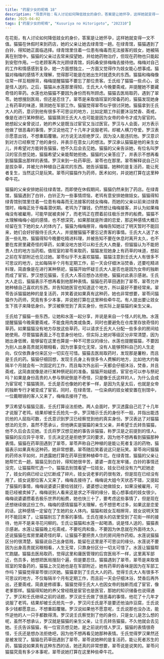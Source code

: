 ```yaml
---
title: "药屋少女的呢喃 18"
description: "场景开始：有人讨论如何降低妓女的身价，答案是让她怀孕，这样她就变得一文不值。猫猫在绿青馆，猫猫与老爹：猫猫的父亲让她去绿青馆，猫猫休假却还是来了药店。猫猫在绿青馆，白铃的困境：猫猫在绿青馆遇到了白铃，白铃似乎因为一些事情感到烦恼，婆婆想让白铃做妓女。猫猫在绿青馆，梅梅的处境：猫猫得知绿青馆有一位妓女得了梅毒，被安置在别馆里，无法再接客。猫猫的父亲以前来过绿青馆，那时这位妓女正好是梅毒潜伏期。猫猫在绿青馆，老鸨的算计：老鸨想让梅梅接客，因为只要付钱就行，老鸨想让梅梅做妓女，如果没被雇用，说不定现在已经被卖掉了。婆婆在攒通往极乐世界的船费呢。猫猫在绿青馆，梅梅的感情：梅梅小姐的感情猫猫不太理解，不过猫猫也不想思考过多，如果这是所谓恋爱的话，这种感情一定留在了生她的女人体内。猫猫在绿青馆，猫猫为梅梅擦背：猫猫为梅梅擦背，梅梅说过了明天暂时又不能回来了，她们会好好服务壬氏，所以贵客的事可别忘了。壬氏的秘密，壬氏的礼物：壬氏给了猫猫一些东西让猫猫和水莲一起喝，说是怪人送的。壬氏的秘密，斋戒与怪草：水莲提醒猫猫今晚要斋戒，不要吃肉或者鱼，也不要在库房里藏奇怪的草，没地方放的话，可以拜托壬氏大人，让他把多余的房间分给她。壬氏的秘密，猫猫的界限：猫猫看着不在意身份，但其实区分得很清楚，因为她出身低贱，留在这里也确实是不可思议的缘分。水莲说，也别因为出身高贵，就对别人另眼相看，毕竟世事无常，无人知晓人生的走向如何，只靠身份来区分一切未免太可惜了。壬氏的秘密，壬氏的药：猫猫去医局取药，发现是薯粉，是壬氏的药。猫猫仔细一想，壬氏有很多不可思议的地方，不仅每隔半个月有定期工作，而且前一天会仔细沐浴，焚香后再外出，还要斋戒，简直是修禊事，宦官也能参与祭祀吗？贵人参与祭祀倒不奇怪，只是这样的男人怎么成了宦官？壬氏也因先皇太后，即女帝的独断而成了宦官吗？像老爹那样。罗汉的身份，罗汉是猫猫的父亲：罗汉想见猫猫，壬氏想办法拒绝。壬氏和罗汉见面，罗汉说他花了十几年终于说服了老鸨，却被壬氏横刀夺爱。罗汉说，能够忤逆壬氏的人一只手都数得清吧，壬氏察觉到罗汉察觉到了他的身份。罗汉说，小女是怎么想的呢，啊，真讨厌，就是这么回事吧，虽然不想承认，罗汉就是猫猫的亲生父亲。罗汉让壬氏跟猫猫转达，不久他就会去见她。罗汉的身份，猫猫的反应：壬氏告诉猫猫，有一位官员说最近想见见她，是之前跟他说的怪人，他叫罗汉。猫猫的表情很奇怪，壬氏说他还是想办法拒绝吧，因为他还是第一次看见她那种表情，已经不想再看见了。罗汉的身份，翠苓的药草田：猫猫在药草田遇到了翠苓，翠苓说她种的是复活药，能让死者苏生的药，要是真有这种东西的话，猫猫还真的非常想要，翠苓说是说笑的。翠苓问猫猫究竟有多少本事呢，翠苓说她打算在这里种些牵牛花。"
date: 2025-04-02
tags: ["药屋少女的呢喃", "Kusuriya no Hitorigoto", "202310"]
---
```


在花街，有人讨论如何降低妓女的身价，答案是让她怀孕，这样她就变得一文不值。猫猫在休假时来到药店，她的父亲让她去绿青馆一趟。在绿青馆，猫猫遇到了白铃，得知她正面临选择。绿青馆里住着一位患有梅毒而无法接客的妓女，她被隔离在别馆中。猫猫的父亲过去常来探望她，并给她药物治疗，但现在药物也只能起到安慰作用。一位老顾客再次光顾绿青馆，妈妈桑安排梅梅去接待他。梅梅对自己的工作和情感感到复杂，她一方面想独立，一方面又觉得作为妓女能心想事成。猫猫对梅梅的感情不太理解，觉得那可能是在她出生时就遗失的东西。猫猫和梅梅像往常一样互相擦背，梅梅提醒猫猫不要忘了那位贵客。壬氏给了猫猫一些点心，说是怪人送的。之后，猫猫从水莲那里得知，壬氏大人今晚要斋戒，并提醒她不要藏奇怪的草药。水莲也劝猫猫不要因为身份而有所顾虑。猫猫去医局取药，遇到了翠苓。她想搜刮医局，但还是忍住了。翠苓是来取值班室的常备药的，猫猫发现她身上有药草的味道，猜测她在军部工作。猫猫觉得翠苓似乎很讨厌她。猫猫拿到壬氏大人的药，意识到他有很多不可思议的地方，比如定期工作前要沐浴焚香、斋戒，像是在进行某种祭祀。猫猫猜测壬氏大人也可能是因为女帝的命令才成为宦官的。她想起父亲曾说过，她的养父是既当过宦官又当过医官。罗汉与人会面，对方表示他做了很恶毒的事情，罗汉说他花了十几年才说服老鸨，却被人横刀夺爱。罗汉表示愿意出钱，不想重蹈覆辙。对方说无法拒绝罗汉，因为没人能违抗他。罗汉意识到对方已经察觉了他的身份，并表示在意女儿的想法。罗汉承认猫猫是他的亲生女儿，并希望对方能转告猫猫，他不久后会去见她。猫猫的父亲告诉她，有位名叫罗汉的官员想见她，猫猫希望父亲能帮她拒绝。猫猫的父亲答应了，并表示不想再看到猫猫露出那样的表情。罗汉来到一处药草田，翠苓也在那里。翠苓解释说自己只是拔杂草，并被允许种植自己喜欢的东西。她告诉猫猫，她种的是复活药，能让死者复生，当然这只是玩笑。翠苓问猫猫作为药师，医术如何，并说她打算在这里种牵牛花。

猫猫的父亲安排她前往绿青馆，而即使在休假期间，猫猫仍然来到了药店。在绿青馆，猫猫遇到了白铃，白铃正为一些事情烦恼，老鸨有意安排她做妓女。猫猫得知绿青馆别馆里住着一位患有梅毒而无法接客的妓女梅梅，而她的父亲以前来过绿青馆时，梅梅正处于梅毒潜伏期。老鸨为了赚钱，仍然想让梅梅接客，并认为如果梅梅没有被雇用，可能早就被卖掉了，而老鸨正在攒着前往极乐世界的船费。猫猫不太理解梅梅小姐的感情，也不想深究，如果那就是所谓的恋爱，那这种感情大概已经留在生下她的女人的体内了。猫猫为梅梅擦背，梅梅告知她过了明天暂时不能回来，她们会好好服侍壬氏大人，并提醒猫猫不要忘记贵客的事情。壬氏大人送了水莲一些礼物，猫猫得知今晚要吃精进料理，并被告知不要在休息时离开太久，也不要在库房里藏奇怪的草药，如果没地方放可以和壬氏大人商量，但猫猫认为不能把贵人住的地方当药柜。值班室的翠苓来取药，猫猫发现她身上有药草的味道，想起之前在军部附近也见过她。翠苓似乎不太喜欢猫猫，猫猫注意到壬氏大人有很多不可思议的地方，比如每隔半个月有定期工作，前一天会仔细沐浴焚香，还要吃精进料理，简直像是在进行某种祭祀，猫猫开始怀疑壬氏大人是否也是因为女帝的独断而成了宦官。罗汉想见猫猫，壬氏大人答应想办法拒绝，猫猫对此表示感谢。壬氏大人走后，猫猫表示不想再看到他那种表情。猫猫在药草田遇到了翠苓，翠苓允许她种植自己喜欢的东西，并告知她医官也知道这个地方，所以最好不要经常来。翠苓告诉猫猫她种的是复活药，并笑着说如果真有这种药，她也非常想要，翠苓问猫猫作为药师，究竟有多少本事，并说她打算在这里种些牵牛花。有人提出要让妓女生下孩子来降低身价。罗汉被察觉到了真实身份，他实际上是猫猫的亲生父亲。

壬氏给了猫猫一些东西，让她和水莲一起分享，并说是来自一个怪人的礼物。水莲提醒猫猫今晚需要斋戒，不能食用肉类或鱼类，同时也要避免在仓库里存放奇怪的草药。如果猫猫没有地方存放这些草药，可以请求壬氏大人分配一些多余的房间给她使用。尽管猫猫表面上不在意身份地位，但实际上她对等级区分非常清楚，因为她出身低微，能够留在这里也算是一种不可思议的缘分。水莲也提醒猫猫，不要因为别人出身高贵就另眼相看，因为世事变化无常，没有人能够预料自己的人生走向，仅仅依靠身份来区分一切实在可惜。猫猫去医局取药时，发现那是薯粉，而且是壬氏的药。猫猫仔细回想，发现壬氏身上有很多令人费解的地方，比如他大约每隔半个月就会有一次固定的工作，而且每次外出前一天都会仔细沐浴，焚香，并且斋戒，这简直就像是进行某种祭祀前的准备。猫猫开始疑惑，宦官也可以参与祭祀吗？如果是身份高贵的人参与祭祀倒是不奇怪，只是像壬氏这样的人，为什么会成为宦官呢？猫猫猜测，壬氏是否也像她的老爹一样，是因为先皇太后，也就是女帝的独断专行才被变成了宦官。同时，在绿青馆，一位染病的妓女被安置在别馆中，一位戴眼镜的客人又来了，梅梅去接待了他。

罗汉希望与猫猫见面，壬氏打算设法拒绝。两人会面时，罗汉透露自己花了十几年才说服了老鸨，结果却被壬氏抢先一步。罗汉暗示壬氏的身份不一般，并指出能违抗他的人屈指可数，壬氏意识到罗汉已经察觉到他的真实身份。罗汉表达了对猫猫想法的无奈，虽然不愿承认，但他确实是猫猫的亲生父亲，并希望壬氏转告猫猫，他不久后会去见她。壬氏将罗汉想见她的事告诉猫猫，称罗汉是之前提到的怪人。猫猫的反应异乎寻常，壬氏决定还是拒绝罗汉的要求，因为他不想再看到猫猫那种表情。猫猫在药草田遇到了翠苓，翠苓声称自己种植的是能让死者复活的药物，猫猫表示如果真有这种药，她非常想要。翠苓随后笑着说这只是玩笑。翠苓询问猫猫的药师水平如何，并透露她打算在药草田里种植牵牛花。在绿青馆，猫猫的父亲让她帮忙去一趟，猫猫见到白铃，得知她很辛苦，婆婆一直在发牢骚，白铃的事情还没完，让猫猫帮忙选一个。猫猫去别馆看望一位妓女，妓女已经没有力气赶她走了，妓女的病已经让记忆断成了碎片。妓女说老爹的药很有效，但是现在已经没有用了。妓女说那位客人又来了，梅梅去接待了。梅梅说大姐今天状态不错，又提起了猫猫的事情，梅梅说婆婆只要给钱就行，婆婆想让她做妓女，如果没被雇用，可能已经被卖掉了。梅梅说别人看来这是求之不得的缘分，能心想事成的妓女很少。梅梅说婆婆攒着去极乐世界的船费，她也快三十了，要考虑这些事情了，但是现在还想继续做这份工作。梅梅的感情猫猫不太理解，也不想思考过多，如果这是恋爱的话，这种感情一定留在了生她的女人体内。猫猫和妓女互相擦背，妓女说明天暂时不能回来了，让猫猫别忘了贵客的事情。壬氏在接头的店里受到了花街一样的接待，他并不是来寻花问柳的。壬氏让猫猫和水莲一起喝酒，说是怪人送的，猫猫表示感谢。水莲让猫猫晚上吃斋戒，不要吃肉和鱼，不要因为休息就在外面待太久，还说猫猫在库房里藏奇怪的草，让猫猫不要把贵人住的房间用作药柜。水莲说猫猫区分的很清楚，猫猫说自己出身低贱，能留在这里是不可思议的缘分。水莲说不要因为出身高贵就另眼相看，人生无常，只靠身份区分一切太可惜了。水莲让猫猫帮忙跑腿。猫猫去医局取药，觉得这里和庸医管理的后宫医局不一样，这里离军部近，伤员多，她想把医局搜刮个遍，但是要忍住。猫猫遇到了翠苓，翠苓是来取值班室的常备药的，猫猫上次见她也是在军部附近，她有药草的香味是因为在军部工作吗？猫猫觉得翠苓很讨厌她。猫猫拿到了壬氏大人的药，觉得壬氏大人有很多不可思议的地方，不仅每隔半个月有定期工作，而且前一天会仔细沐浴，焚香后再外出，还要斋戒，简直是修禊事，猫猫觉得壬氏大人也因女帝的独断而成了宦官，像老爹那样。猫猫得知她的养父曾经既是宦官也是医官，那她的知识储备也说得通了。罗汉和壬氏继续之前的话题，罗汉说壬氏做了很恶毒的事情，他花了十几年才说服了老鸨，结果却被壬氏抢先一步，罗汉问壬氏是不是要还他油炸豆腐，壬氏说多少钱都愿意出，不想重蹈覆辙。罗汉说如果他不愿意呢，壬氏说那也没办法，能忤逆他的人一只手都数得清。罗汉说壬氏察觉到了他的身份，只是女儿是怎么想的呢，虽然不想承认，罗汉就是猫猫的亲生父亲，让壬氏转告猫猫，不久他就会去见她。壬氏告诉猫猫，有一位官员想见她，是之前说的怪人罗汉，猫猫的表情很奇怪，壬氏还是想办法拒绝吧，因为他不想再看见她那种表情。壬氏觉得罗汉果然还是被发现了。猫猫在药草田遇到了翠苓，翠苓说她种的是复活药，能让死者苏生的药，猫猫说如果真有这种东西的话，她还真的非常想要，翠苓说是说笑的。翠苓问猫猫究竟有多少本事呢，翠苓说她打算在这里种些牵牛花。